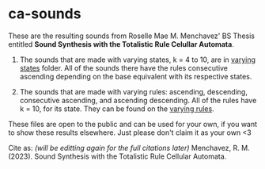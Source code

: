 # ca-sounds

These are the resulting sounds from Roselle Mae M. Menchavez' BS Thesis entitled **Sound Synthesis with the Totalistic Rule Celullar Automata**.

1. The sounds that are made with varying states, k = 4 to 10, are in [varying states](https://github.com/NIP-Data-Computation/ca-sounds/tree/main/varying%20states) folder. All of the sounds there have the rules consecutive ascending depending on the base equivalent with its respective states.

2. The sounds that are made with varying rules: ascending, descending, consecutive ascending, and ascending descending. All of the rules have k = 10, for its state. They can be found on the [varying rules](https://github.com/NIP-Data-Computation/ca-sounds/tree/main/varying%20rules). 

These files are open to the public and can be used for your own, if you want to show these results elsewhere. Just please don't claim it as your own <3

Cite as: *(will be editting again for the full citations later)*
Menchavez, R. M. (2023). Sound Synthesis with the Totalistic Rule Cellular Automata.
